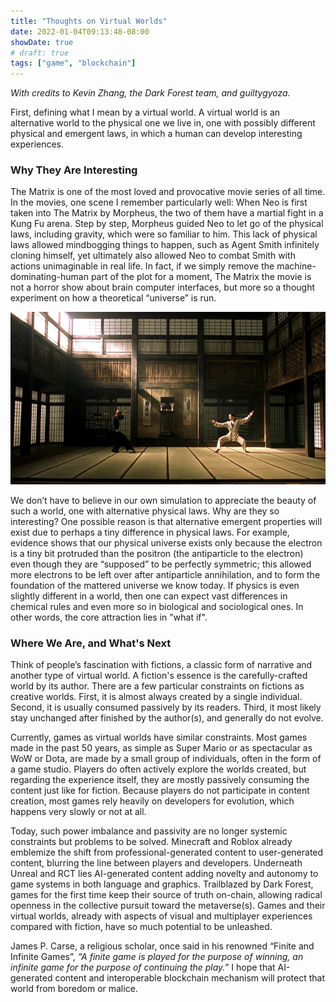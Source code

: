 ```yaml
---
title: "Thoughts on Virtual Worlds"
date: 2022-01-04T09:13:48-08:00
showDate: true
# draft: true
tags: ["game", "blockchain"]
---
```


_With credits to Kevin Zhang, the Dark Forest team, and guiltygyoza._

First, defining what I mean by a virtual world. A virtual world is an alternative world to the physical one we live in, one with possibly different physical and emergent laws, in which a human can develop interesting experiences.

### Why They Are Interesting

The Matrix is one of the most loved and provocative movie series of all time. In the movies, one scene I remember particularly well: When Neo is first taken into The Matrix by Morpheus, the two of them have a martial fight in a Kung Fu arena. Step by step, Morpheus guided Neo to let go of the physical laws, including gravity, which were so familiar to him. This lack of physical laws allowed mindbogging things to happen, such as Agent Smith infinitely cloning himself, yet ultimately also allowed Neo to combat Smith with actions unimaginable in real life. In fact, if we simply remove the machine-dominating-human part of the plot for a moment, The Matrix the movie is not a horror show about brain computer interfaces, but more so a thought experiment on how a theoretical “universe” is run.

![matrix](/matrix.jpg)

We don’t have to believe in our own simulation to appreciate the beauty of such a world, one with alternative physical laws. Why are they so interesting? One possible reason is that alternative emergent properties will exist due to perhaps a tiny difference in physical laws. For example, evidence shows that our physical universe exists only because the electron is a tiny bit protruded than the positron (the antiparticle to the electron) even though they are “supposed” to be perfectly symmetric; this allowed more electrons to be left over after antiparticle annihilation, and to form the foundation of the mattered universe we know today. If physics is even slightly different in a world, then one can expect vast differences in chemical rules and even more so in biological and sociological ones. In other words, the core attraction lies in "what if".

### Where We Are, and What's Next

Think of people’s fascination with fictions, a classic form of narrative and another type of virtual world. A fiction's essence is the carefully-crafted world by its author. There are a few particular constraints on fictions as creative worlds. First, it is almost always created by a single individual. Second, it is usually consumed passively by its readers. Third, it most likely stay unchanged after finished by the author(s), and generally do not evolve.

Currently, games as virtual worlds have similar constraints. Most games made in the past 50 years, as simple as Super Mario or as spectacular as WoW or Dota, are made by a small group of individuals, often in the form of a game studio. Players do often actively explore the worlds created, but regarding the experience itself, they are mostly passively consuming the content just like for fiction. Because players do not participate in content creation, most games rely heavily on developers for evolution, which happens very slowly or not at all.

Today, such power imbalance and passivity are no longer systemic constraints but problems to be solved. Minecraft and Roblox already emblemize the shift from professional-generated content to user-generated content, blurring the line between players and developers. Underneath Unreal and RCT lies AI-generated content adding novelty and autonomy to game systems in both language and graphics. Trailblazed by Dark Forest, games for the first time keep their source of truth on-chain, allowing radical openness in the collective pursuit toward the metaverse(s). Games and their virtual worlds, already with aspects of visual and multiplayer experiences compared with fiction, have so much potential to be unleashed.

James P. Carse, a religious scholar, once said in his renowned “Finite and Infinite Games”, _“A finite game is played for the purpose of winning, an infinite game for the purpose of continuing the play.”_ I hope that AI-generated content and interoperable blockchain mechanism will protect that world from boredom or malice.
